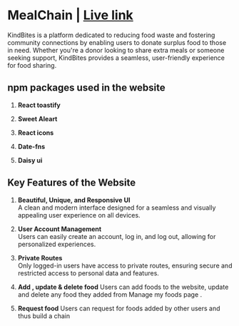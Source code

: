 # MealChain | [Live link](https://mealchain-39b5c.web.app)

KindBites is a platform dedicated to reducing food waste and fostering community connections by enabling users to donate surplus food to those in need. Whether you're a donor looking to share extra meals or someone seeking support, KindBites provides a seamless, user-friendly experience for food sharing.

##  npm packages used in the website


1. **React toastify**  
   
2. **Sweet Aleart**  

3. **React icons**  

4. **Date-fns**  

5. **Daisy ui**  


## Key Features of the Website


1. **Beautiful, Unique, and Responsive UI**  
   A clean and modern interface designed for a seamless and visually appealing user experience on all devices.

2. **User Account Management**  
   Users can easily create an account, log in, and log out, allowing for personalized experiences.

3. **Private Routes**  
   Only logged-in users have access to private routes, ensuring secure and restricted access to personal data and features.

4. **Add , update & delete food** 
   Users can add foods to the website, update and delete any food they added from Manage my foods page .

5. **Request food** 
   Users can request for foods added by other users and thus build a chain
